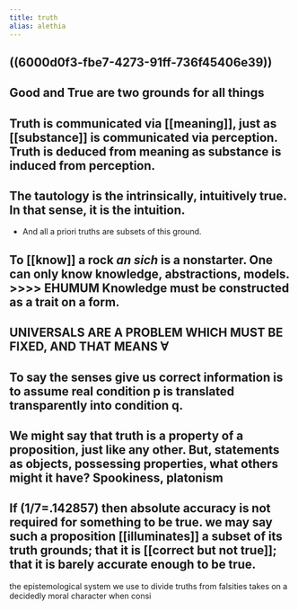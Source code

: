 ```yaml
---
title: truth
alias: alethia
---
```


## ((6000d0f3-fbe7-4273-91ff-736f45406e39))
## Good and True are two grounds for all things
## Truth is communicated via [[meaning]], just as [[substance]] is communicated via perception. Truth is deduced from meaning as substance is induced from perception.
## The tautology is the intrinsically, intuitively true. In that sense, it is the intuition.
- And all a priori truths are subsets of this ground.
## To [[know]] a rock *an sich* is a nonstarter. One can only know knowledge, abstractions, models. >>>> EHUMUM Knowledge must be constructed as a trait on a form.
## UNIVERSALS ARE A PROBLEM WHICH MUST BE FIXED, AND THAT MEANS ∀
## To say the senses give us correct information is to assume real condition p is translated transparently into condition q.
## We might say that truth is a property of a proposition, just like any other. But, statements as objects, possessing properties, what others might it have? Spookiness, platonism
## If (1/7=.142857) then absolute accuracy is not required for something to be true. we may say such a proposition [[illuminates]] a subset of its truth grounds; that it is [[correct but not true]]; that it is barely accurate enough to be true.

the epistemological system we use to divide truths from falsities takes on a decidedly moral character when consi
